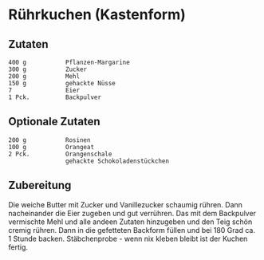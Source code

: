 # Rührkuchen (Kastenform)

## Zutaten
    400 g           Pflanzen-Margarine
    300 g           Zucker
    200 g           Mehl
    150 g           gehackte Nüsse
    7               Eier
    1 Pck.          Backpulver

## Optionale Zutaten
    200 g           Rosinen
    100 g           Orangeat
    2 Pck.          Orangenschale
                    gehackte Schokoladenstückchen

## Zubereitung
Die weiche Butter mit Zucker und Vanillezucker schaumig rühren. Dann nacheinander die Eier zugeben und gut verrühren. Das mit dem Backpulver vermischte Mehl und alle andeen Zutaten hinzugeben und den Teig schön cremig rühren. Dann in die gefetteten Backform füllen und bei 180 Grad ca. 1 Stunde backen. Stäbchenprobe - wenn nix kleben bleibt ist der Kuchen fertig.